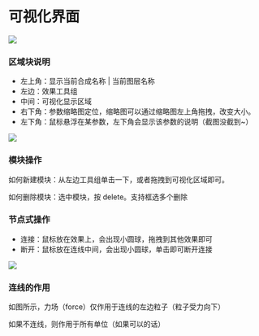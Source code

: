 # 可视化界面

![](https://mir.yuelili.com/wp-content/uploads/user/AE/plugins/particular/stardust-003.bmp)

### 区域块说明

- 左上角：显示当前合成名称 | 当前图层名称
- 左边：效果工具组
- 中间：可视化显示区域
- 右下角：参数缩略图定位，缩略图可以通过缩略图左上角拖拽，改变大小。
- 左下角：鼠标悬浮在某参数，左下角会显示该参数的说明（截图没截到~）

![](https://mir.yuelili.com/wp-content/uploads/user/AE/plugins/particular/stardust-010.bmp)

### 模块操作

如何新建模块：从左边工具组单击一下，或者拖拽到可视化区域即可。

如何删除模块：选中模块，按 delete。支持框选多个删除

### 节点式操作

- 连接：鼠标放在效果上，会出现小圆球，拖拽到其他效果即可
- 断开：鼠标放在连线中间，会出现小圆球，单击即可断开连接

![](https://mir.yuelili.com/wp-content/uploads/user/AE/plugins/particular/stardust-031.bmp)

### 连线的作用

如图所示，力场（force）仅作用于连线的左边粒子（粒子受力向下）

如果不连线，则作用于所有单位（如果可以的话）
